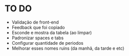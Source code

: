 # TO DO
- Validação de front-end
- Feedback que foi copiado
- Esconde e mostra da tabela (ao limpar)
- Padronizar spaces e tabs
- Configurar quantidade de periodos
- Melhorar esses nomes ruins (da manhã, da tarde e etc)